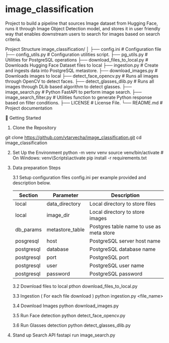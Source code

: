 # image_classification
Project to build a pipeline that sources Image dataset from Hugging Face, runs it through Image Object Detection model, and stores it in user friendly way that enables downstream users to search for images based on search criteria. 


Project Structure
image_classification/
│
├── config.ini                        # Configuration file
├── config_utils.py                   # Configuration utilities script. 
├── pg_utils.py                       # Utilities for PostgreSQL operations
├── download_files_to_local.py        # Downloads Hugging Face Dataset files to local
├── ingestion.py                      # Create and ingests data into PostgreSQL metastore. 
├── download_images.py                # Downloads images to local
├── detect_face_opencv.py             # Runs all images through OpenCV to detect faces. 
├── detect_glasses_dlib.py            # Runs all images through DLib based algorithm to detect glasses. 
├── image_search.py                   # Python FastAPI to perform image search. 
├── image_search_filter.py            # Utilities function to generate Python response based on filter conditions. 
├── LICENSE                           # License File. 
└── README.md                         # Project documentation


🚀 Getting Started
1. Clone the Repository

git clone https://github.com/vtarvecha/image_classification.git
cd image_classification

2. Set Up the Environment
python -m venv venv
source venv/bin/activate  # On Windows: venv\Scripts\activate
pip install -r requirements.txt

3. Data preparation Steps

   3.1 Setup configuration files config.ini per example provided and description below.
   
   |    Section   |   Parameter         |                 Description                   |
   |--------------|---------------------|-----------------------------------------------|
   | local        | data_directory      | Local directory to store files                |
   | local        | image_dir           | Local directory to store images               |
   | db_params    | metastore_table     | Postgres table name to use as meta store      |
   | posgresql    | host                | PostgreSQL server host name                   |
   | postgresql   | database            | PostgreSQL database name                      |
   | postgresql   | port                | PostgreSQL port                               |
   | postgresql   | user                | PostgreSQL user name                          |
   | postgresql   | password            | PostgreSQL password                           |

   3.2 Download files to local
   pthon download_files_to_local.py

   3.3 Ingestion ( For each file download ) 
   python ingestion.py <file_name>

   3.4 Download Images
   python download_images.py

   3.5 Run Face detection
   python detect_face_opencv.py

   3.6 Run Glasses detection
   python detect_glasses_dlib.py

4. Stand up Search API
   fastapi run image_search.py
   
   

